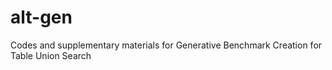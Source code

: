 # alt-gen
Codes and supplementary materials for Generative Benchmark Creation for Table Union Search
